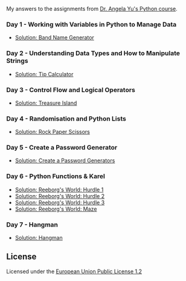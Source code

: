 My answers to the assignments from [ Dr. Angela Yu's Python course](https://www.udemy.com/course/100-days-of-code/).

### Day 1 - Working with Variables in Python to Manage Data
- [Solution: Band Name Generator](https://github.com/NEO400/100DaysOfCode/tree/main/Day1)

### Day 2 - Understanding Data Types and How to Manipulate Strings
- [Solution: Tip Calculator](https://github.com/NEO400/100DaysOfCode/tree/main/Day2)

### Day 3 - Control Flow and Logical Operators
- [Solution: Treasure Island](https://github.com/NEO400/100DaysOfCode/tree/main/Day3)

### Day 4 - Randomisation and Python Lists
- [Solution: Rock Paper Scissors](https://github.com/NEO400/100DaysOfCode/tree/main/Day4)

### Day 5 - Create a Password Generator
- [Solution: Create a Password Generators](https://github.com/NEO400/100DaysOfCode/tree/main/Day5)

### Day 6 - Python Functions & Karel
- [Solution: Reeborg's World: Hurdle 1](https://github.com/NEO400/100DaysOfCode/blob/main/Day6/ReeborgsWorldHurdle1Challenge.txt)
- [Solution: Reeborg's World: Hurdle 2](https://github.com/NEO400/100DaysOfCode/blob/main/Day6/ReeborgsWorldHurdle2Challenge.txt)
- [Solution: Reeborg's World: Hurdle 3](https://github.com/NEO400/100DaysOfCode/blob/main/Day6/ReeborgsWorldHurdle3Challenge.txt)
- [Solution: Reeborg's World: Maze](https://github.com/NEO400/100DaysOfCode/blob/main/Day6/ReeborgsWorldMaze.txt)

### Day 7 - Hangman
- [Solution: Hangman](https://github.com/NEO400/100DaysOfCode/tree/main/Day7)

## License
Licensed under the [European Union Public License 1.2](https://joinup.ec.europa.eu/collection/eupl/eupl-text-eupl-12)

